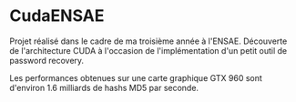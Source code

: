 # CudaENSAE
Projet réalisé dans le cadre de ma troisième année à l'ENSAE. Découverte de l'architecture CUDA à l'occasion de l'implémentation d'un petit outil de password recovery.

Les performances obtenues sur une carte graphique GTX 960 sont d'environ 1.6 milliards de hashs MD5 par seconde. 
